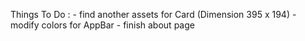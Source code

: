 

Things To Do :
    - find another assets for Card (Dimension 395 x 194)
    - modify colors for AppBar
    - finish about page